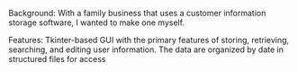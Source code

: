 Background:
With a family business that uses a customer information storage software, I wanted to make one myself.
 
​Features:
Tkinter-based GUI with the primary features of storing, retrieving, searching, and editing user information.
The data are organized by date in structured files for access
